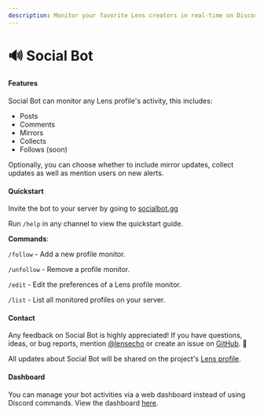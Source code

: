 ```yaml
---
description: Monitor your favorite Lens creators in real-time on Discord.
---
```


# 🔊 Social Bot

#### Features

Social Bot can monitor any Lens profile's activity, this includes:

* Posts
* Comments
* Mirrors
* Collects
* Follows (soon)

Optionally, you can choose whether to include mirror updates, collect updates as well as mention users on new alerts.

#### Quickstart

Invite the bot to your server by going to [socialbot.gg](https://socialbot.gg/)

Run `/help` in any channel to view the quickstart guide.

**Commands**:

`/follow` - Add a new profile monitor.

`/unfollow` - Remove a profile monitor.

`/edit` - Edit the preferences of a Lens profile monitor.

`/list` - List all monitored profiles on your server.

#### Contact

Any feedback on Social Bot is highly appreciated! If you have questions, ideas, or bug reports, mention [@lensecho](https://lensvert.xyz/u/lensecho) or create an issue on [GitHub](https://github.com/benbaessler/socialbot/issues). 💜

All updates about Social Bot will be shared on the project's [Lens profile](https://share.lens.xyz/u/lensecho.lens).

#### Dashboard

You can manage your bot activities via a web dashboard instead of using Discord commands. View the dashboard [here](https://dashboard.socialbot.gg).
